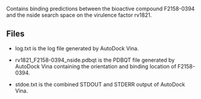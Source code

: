 Contains binding predictions between the bioactive compound F2158-0394 and the nside search space on the virulence factor rv1821.

## Files

- log.txt is the log file generated by AutoDock Vina.

- rv1821_F2158-0394_nside.pdbqt is the PDBQT file generated by AutoDock Vina containing the orientation and binding location of F2158-0394.

- stdoe.txt is the combined STDOUT and STDERR output of AutoDock Vina.

